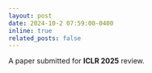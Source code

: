 ```yaml
---
layout: post
date: 2024-10-2 07:59:00-0400
inline: true
related_posts: false
---
```


A paper submitted for **ICLR 2025** review.
